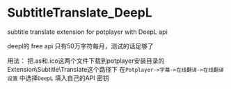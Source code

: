 # SubtitleTranslate_DeepL
subtitle translate extension for potplayer with DeepL api

deepl的 free api 只有50万字符每月，测试的话足够了

用法：
把.as和.ico这两个文件下载到potplayer安装目录的Extension\Subtitle\Translate这个路径下
在`Potplayer->字幕->在线翻译->在线翻译设置` 中选择`DeepL` 填入自己的API 密钥
